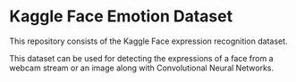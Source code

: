 # Kaggle Face Emotion Dataset
This repository consists of the Kaggle Face expression recognition dataset.

This dataset can be used for detecting the expressions of a face from a webcam stream or an image along with Convolutional Neural Networks.
